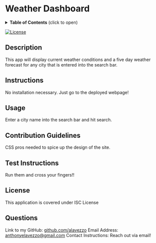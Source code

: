 # Weather Dashboard

  <details>
<summary><b>Table of Contents</b> (click to open)</summary>
<!-- MarkdownTOC -->

1. [Description:](#description)
1. [Instructions:](#instructions)
1. [Usage:](#usage)
1. [Contribution Guidelines:](#contribution-guidelines)
1. [Test Instructions:](#test-instructions)
1. [License:](#license)
1. [Questions:](#questions)

<!-- /MarkdownTOC -->
</details>

  [![License](https://img.shields.io/badge/license-ISC-blue)](https://choosealicense.com/licenses/isc/)
  ## Description
  This app will display current weather conditions and a five day weather forecast for any city that is entered into the search bar.
  ## Instructions
  No installation necessary. Just go to the deployed webpage!
  ## Usage
  Enter a city name into the search bar and hit search.
  ## Contribution Guidelines
  CSS pros needed to spice up the design of the site.
  ## Test Instructions
  Run them and cross your fingers!!
  ## License 
  This application is covered under ISC License 
  ## Questions 
  Link to my GitHub: [github.com/alavezzo](https://github.com/alavezzo)
  Email Address: anthonyelavezzo@gmail.com
  Contact Instructions: Reach out via email!
